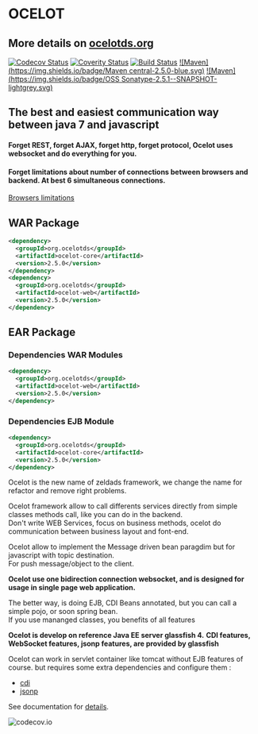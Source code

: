 # OCELOT
## More  details on [ocelotds.org](http://ocelotds.org)
[![Codecov Status](https://codecov.io/github/ocelods/ocelot/coverage.svg?branch=master)](https://codecov.io/github/ocelods)
[![Coverity Status](https://scan.coverity.com/projects/7127/badge.svg)](https://scan.coverity.com/projects/7127)
[![Build Status](https://travis-ci.org/ocelods/ocelot.svg?branch=master)](https://travis-ci.org/ocelods/ocelot)
[![Maven](https://img.shields.io/badge/Maven central-2.5.0-blue.svg)](http://search.maven.org/#search|ga|1|ocelot)
[![Maven](https://img.shields.io/badge/OSS Sonatype-2.5.1--SNAPSHOT-lightgrey.svg)](https://oss.sonatype.org/#nexus-search;gav~org.ocelotds~ocelot~~~)

## The best and easiest communication way between java 7 and javascript
#### Forget REST, forget AJAX, forget http, forget protocol, Ocelot uses websocket and do everything for you.

#### Forget limitations about number of connections between browsers and backend. At best 6 simultaneous connections.

[Browsers limitations](http://webdebug.net/2013/12/browser-connection-limit)

## WAR Package 
```xml
<dependency>
  <groupId>org.ocelotds</groupId>
  <artifactId>ocelot-core</artifactId>
  <version>2.5.0</version>
</dependency>
<dependency>
  <groupId>org.ocelotds</groupId>
  <artifactId>ocelot-web</artifactId>
  <version>2.5.0</version>
</dependency>
```
## EAR Package 
### Dependencies WAR Modules
```xml
<dependency>
  <groupId>org.ocelotds</groupId>
  <artifactId>ocelot-web</artifactId>
  <version>2.5.0</version>
</dependency>
```
### Dependencies EJB Module
```xml
<dependency>
  <groupId>org.ocelotds</groupId>
  <artifactId>ocelot-core</artifactId>
  <version>2.5.0</version>
</dependency>
```

Ocelot is the new name of zeldads framework, we change the name for refactor and remove right problems.

Ocelot framework allow to call differents services directly from simple classes methods call, like you can do in the backend.   
Don't write WEB Services, focus on business methods, ocelot do communication between business layout and font-end.

Ocelot allow to implement the Message driven bean paragdim but for javascript with topic destination.   
For push message/object to the client.

**Ocelot use one bidirection connection websocket, and is designed for usage in  single page web application.**

The better way, is doing EJB, CDI Beans annotated, but you can call a simple pojo, or soon spring bean.   
If you use mananged classes, you benefits of all features

**Ocelot is develop on reference Java EE server glassfish 4.**
**CDI features, WebSocket features, jsonp features, are provided by glassfish**  

Ocelot can work in servlet container like tomcat without EJB features of course. but requires some extra dependencies and configure them :
 - [cdi](http://docs.jboss.org/weld/reference/1.0.0/en-US/html/environments.html)
 - [jsonp](https://jsonp.java.net/) 

See documentation for [details](http://ocelotds.org).

![codecov.io](http://codecov.io/github/ocelods/ocelot/branch.svg?branch=master)
